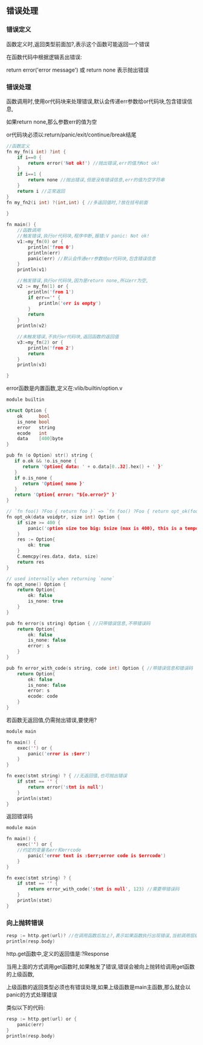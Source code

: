 ## 错误处理

### 错误定义

函数定义时,返回类型前面加?,表示这个函数可能返回一个错误

在函数代码中根据逻辑丢出错误:

return error('error message') 或 return none 表示抛出错误

### 错误处理

函数调用时,使用or代码块来处理错误,默认会传递err参数给or代码块,包含错误信息,

如果return none,那么参数err的值为空

or代码块必须以:return/panic/exit/continue/break结尾

```c
//函数定义
fn my_fn(i int) ?int {
	if i==0 {
		return error('Not ok!') //抛出错误,err的值为Not ok!
	}
	if i==1 {
	    return none //抛出错误,但是没有错误信息,err的值为空字符串
	}
	return i //正常返回
}
fn my_fn2(i int) ?(int,int) { //多返回值时,?放在括号前面
  
}

fn main() {
    //函数调用
    //触发错误,执行or代码块,程序中断,报错:V panic: Not ok!
	v1:=my_fn(0) or {
	    println('from 0')
	    println(err)
	    panic(err) //默认会传递err参数给or代码块,包含错误信息
	}
	println(v1)

    //触发错误,执行or代码块,因为是return none,所以err为空,
	v2 := my_fn(1) or {
	    println('from 1')
	    if err=='' {
	        println('err is empty')
	    }
		return
	}
	println(v2)

    //未触发错误,不执行or代码块,返回函数的返回值 
	v3:=my_fn(2) or {
	    println('from 2')
	    return
	}
	println(v3)

}
```

error函数是内置函数,定义在:vlib/builtin/option.v

```c
module builtin

struct Option {
	ok      bool
	is_none bool
	error   string
	ecode   int
	data    [400]byte
}

pub fn (o Option) str() string {
   if o.ok && !o.is_none {
	  return 'Option{ data: ' + o.data[0..32].hex() + ' }'
   }
   if o.is_none {
	  return 'Option{ none }'
   }
   return 'Option{ error: "${o.error}" }'
}

// `fn foo() ?Foo { return foo }` => `fn foo() ?Foo { return opt_ok(foo); }`
fn opt_ok(data voidptr, size int) Option {
	if size >= 400 {
		panic('option size too big: $size (max is 400), this is a temporary limit')
	}
	res := Option{
		ok: true
	}
	C.memcpy(res.data, data, size)
	return res
}

// used internally when returning `none`
fn opt_none() Option {
	return Option{
		ok: false
		is_none: true
	}
}

pub fn error(s string) Option { //只带错误信息,不带错误码
	return Option{
		ok: false
		is_none: false
		error: s
	}
}

pub fn error_with_code(s string, code int) Option { //带错误信息和错误码
	return Option{
		ok: false
		is_none: false
		error: s
		ecode: code
	}
}
```

若函数无返回值,仍需抛出错误,要使用?

```c
module main

fn main() {
	exec('') or {
		panic('error is :$err')
	}
}

fn exec(stmt string) ? { //无返回值,也可抛出错误
	if stmt == '' {
		return error('stmt is null')
	}
	println(stmt)
}
```

返回错误码

```c
module main

fn main() {
	exec('') or {
    //约定的变量名err和errcode
		panic('error text is :$err;error code is $errcode') 
	}
}

fn exec(stmt string) ? {
	if stmt == '' {
		return error_with_code('stmt is null', 123) //需要带错误码
	}
	println(stmt)
}

```



### 向上抛转错误

```c
resp := http.get(url)? //在调用函数后加上?,表示如果函数执行出现错误,当前调用层级不处理,直接向上抛转错误
println(resp.body)
```

http.get函数中,定义的返回值是:?Response

当用上面的方式调用get函数时,如果触发了错误,错误会被向上抛转给调用get函数的上级函数,

上级函数的返回类型必须也有错误处理,如果上级函数是main主函数,那么就会以panic的方式处理错误

类似以下的代码:

```c
resp := http.get(url) or {
	panic(err)
}
println(resp.body)
```







